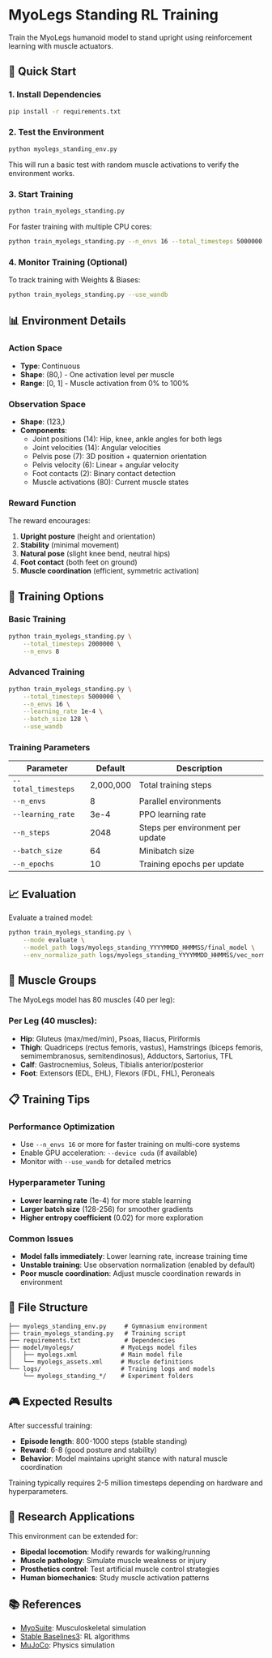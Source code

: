 # MyoLegs Standing RL Training

Train the MyoLegs humanoid model to stand upright using reinforcement learning with muscle actuators.

## 🚀 Quick Start

### 1. Install Dependencies

```bash
pip install -r requirements.txt
```

### 2. Test the Environment

```bash
python myolegs_standing_env.py
```

This will run a basic test with random muscle activations to verify the environment works.

### 3. Start Training

```bash
python train_myolegs_standing.py
```

For faster training with multiple CPU cores:

```bash
python train_myolegs_standing.py --n_envs 16 --total_timesteps 5000000
```

### 4. Monitor Training (Optional)

To track training with Weights & Biases:

```bash
python train_myolegs_standing.py --use_wandb
```

## 📊 Environment Details

### Action Space
- **Type**: Continuous
- **Shape**: (80,) - One activation level per muscle
- **Range**: [0, 1] - Muscle activation from 0% to 100%

### Observation Space  
- **Shape**: (123,)
- **Components**:
  - Joint positions (14): Hip, knee, ankle angles for both legs
  - Joint velocities (14): Angular velocities
  - Pelvis pose (7): 3D position + quaternion orientation  
  - Pelvis velocity (6): Linear + angular velocity
  - Foot contacts (2): Binary contact detection
  - Muscle activations (80): Current muscle states

### Reward Function
The reward encourages:
1. **Upright posture** (height and orientation)
2. **Stability** (minimal movement)
3. **Natural pose** (slight knee bend, neutral hips)
4. **Foot contact** (both feet on ground)
5. **Muscle coordination** (efficient, symmetric activation)

## 🎯 Training Options

### Basic Training
```bash
python train_myolegs_standing.py \
    --total_timesteps 2000000 \
    --n_envs 8
```

### Advanced Training
```bash
python train_myolegs_standing.py \
    --total_timesteps 5000000 \
    --n_envs 16 \
    --learning_rate 1e-4 \
    --batch_size 128 \
    --use_wandb
```

### Training Parameters

| Parameter | Default | Description |
|-----------|---------|-------------|
| `--total_timesteps` | 2,000,000 | Total training steps |
| `--n_envs` | 8 | Parallel environments |
| `--learning_rate` | 3e-4 | PPO learning rate |
| `--n_steps` | 2048 | Steps per environment per update |
| `--batch_size` | 64 | Minibatch size |
| `--n_epochs` | 10 | Training epochs per update |

## 📈 Evaluation

Evaluate a trained model:

```bash
python train_myolegs_standing.py \
    --mode evaluate \
    --model_path logs/myolegs_standing_YYYYMMDD_HHMMSS/final_model \
    --env_normalize_path logs/myolegs_standing_YYYYMMDD_HHMMSS/vec_normalize.pkl
```

## 🔧 Muscle Groups

The MyoLegs model has 80 muscles (40 per leg):

### Per Leg (40 muscles):
- **Hip**: Gluteus (max/med/min), Psoas, Iliacus, Piriformis
- **Thigh**: Quadriceps (rectus femoris, vastus), Hamstrings (biceps femoris, semimembranosus, semitendinosus), Adductors, Sartorius, TFL
- **Calf**: Gastrocnemius, Soleus, Tibialis anterior/posterior
- **Foot**: Extensors (EDL, EHL), Flexors (FDL, FHL), Peroneals

## 📋 Training Tips

### Performance Optimization
- Use `--n_envs 16` or more for faster training on multi-core systems
- Enable GPU acceleration: `--device cuda` (if available)
- Monitor with `--use_wandb` for detailed metrics

### Hyperparameter Tuning
- **Lower learning rate** (1e-4) for more stable learning
- **Larger batch size** (128-256) for smoother gradients  
- **Higher entropy coefficient** (0.02) for more exploration

### Common Issues
- **Model falls immediately**: Lower learning rate, increase training time
- **Unstable training**: Use observation normalization (enabled by default)
- **Poor muscle coordination**: Adjust muscle coordination rewards in environment

## 📁 File Structure

```
├── myolegs_standing_env.py     # Gymnasium environment
├── train_myolegs_standing.py   # Training script
├── requirements.txt            # Dependencies
├── model/myolegs/             # MyoLegs model files
│   ├── myolegs.xml            # Main model file
│   └── myolegs_assets.xml     # Muscle definitions
└── logs/                      # Training logs and models
    └── myolegs_standing_*/    # Experiment folders
```

## 🎮 Expected Results

After successful training:
- **Episode length**: 800-1000 steps (stable standing)
- **Reward**: 6-8 (good posture and stability)  
- **Behavior**: Model maintains upright stance with natural muscle coordination

Training typically requires 2-5 million timesteps depending on hardware and hyperparameters.

## 🔬 Research Applications

This environment can be extended for:
- **Bipedal locomotion**: Modify rewards for walking/running
- **Muscle pathology**: Simulate muscle weakness or injury
- **Prosthetics control**: Test artificial muscle control strategies
- **Human biomechanics**: Study muscle activation patterns

## 📚 References

- [MyoSuite](https://sites.google.com/view/myosuite): Musculoskeletal simulation
- [Stable Baselines3](https://stable-baselines3.readthedocs.io/): RL algorithms
- [MuJoCo](https://mujoco.org/): Physics simulation 
